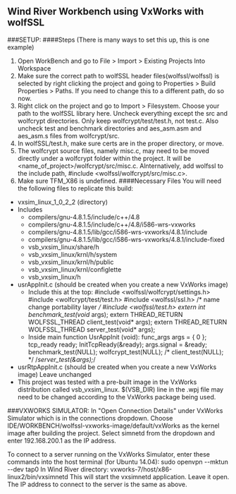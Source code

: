 ## Wind River Workbench using VxWorks with wolfSSL
###SETUP:
####Steps (There is many ways to set this up, this is one example)
1. Open WorkBench and go to File > Import > Existing Projects Into Workspace
2. Make sure the correct path to wolfSSL header files(wolfssl/wolfssl) is 
selected by right clicking the project and going to Properties > Build 
Properties > Paths. If you need to change this to a different path, do so now.
3. Right click on the project and go to Import > Filesystem. Choose your path
to the wolfSSL library here. Uncheck everything except the src and wolfcrypt 
directories. Only keep wolfcrypt/test/test.h, not test.c. Also uncheck test 
and benchmark directories and aes\_asm.asm and aes\_asm.s files from wolfcrypt/src. 
4. In wolfSSL/test.h, make sure certs are in the proper directory, or move.
5. The wolfcrypt source files, namely misc.c, may need to be moved directly under
a wolfcrypt folder within the project. It will be \<name\_of\_project\>/wolfcrypt/src/misc.c.
Alnternatively, add wolfssl to the include path, #include 
\<wolfssl/wolfcrypt/src/misc.c\>.
6. Make sure TFM\_X86 is undefined. 
####Necessary Files
You will need the following files to replicate this build:
* vxsim\_linux\_1\_0\_2\_2 (directory)
* Includes
    * compilers/gnu-4.8.1.5/include/c++/4.8
    * compilers/gnu-4.8.1.5/include/c++/4.8/i586-wrs-vxworks
    * compilers/gnu-4.8.1.5/lib/gcc/i586-wrs-vxworks/4.8.1/include
    * compilers/gnu-4.8.1.5/lib/gcc/i586-wrs-vxworks/4.8.1/include-fixed
    * vsb\_vxsim\_linux/share/h
    * vsb\_vxsim\_linux/krnl/h/system
    * vsb\_vxsim\_linux/krnl/h/public
    * vsb\_vxsim\_linux/krnl/configlette
    * vsb\_vxsim\_linux/h
* usrAppInit.c (should be created when you create a new VxWorks image)
    * Include this at the top:
        #include <wolfssl/wolfcrypt/settings.h>
        #include <wolfcrypt/test/test.h>
        #include <wolfssl/ssl.h> /* name change portability layer */
        #include <wolfssl/test.h>
        extern int benchmark_test(void* args);
        extern THREAD\_RETURN WOLFSSL\_THREAD client\_test(void* args);
        extern THREAD\_RETURN WOLFSSL\_THREAD server\_test(void* args);
    * Inside main function UsrAppInit (void):
        func\_args args = { 0 };
        tcp\_ready ready;
        InitTcpReady(&ready);
        args.signal = &ready;
        benchmark\_test(NULL);
        wolfcrypt\_test(NULL);
        /* client\_test(NULL); */
        /*server\_test(&args);*/
* usrRtpAppInit.c (should be created when you create a new VxWorks image)
    Leave unchanged
* This project was tested with a pre-built image in the VxWorks distribution
called vsb\_vxsim\_linux. <BEGIN> $(VSB\_DIR) line in the .wpj file may need to be 
changed according to the VxWorks package being used. 

###VXWORKS SIMULATOR:
In "Open Connection Details" under VxWorks Simulator which is in the connections
dropdown. Choose IDE/WORKBENCH/wolfssl-vxworks-image/default/vxWorks as the 
kernel image after building the project. Select simnetd from the dropdown and 
enter 192.168.200.1 as the IP address.

To connect to a server running on the VxWorks Simulator, enter these commands
into the host terminal (for Ubuntu 14.04):
    sudo openvpn --mktun --dev tap0
In Wind River directory:
    vxworks-7/host/x86-linux2/bin/vxsimnetd
This will start the vxsimnetd application. Leave it open. The IP address to 
connect to the server is the same as above. 
